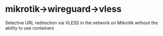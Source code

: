 # mikrotik->wireguard->vless
Selective URL redirection via VLESS in the network on Mikrotik without the ability to use containers
